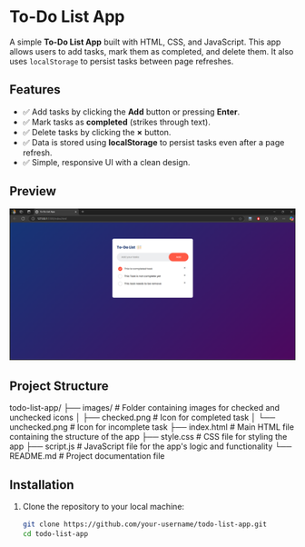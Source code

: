 # To-Do List App

A simple **To-Do List App** built with HTML, CSS, and JavaScript. This app allows users to add tasks, mark them as completed, and delete them. It also uses `localStorage` to persist tasks between page refreshes.

## Features

- ✅ Add tasks by clicking the **Add** button or pressing **Enter**.
- ✅ Mark tasks as **completed** (strikes through text).
- ✅ Delete tasks by clicking the **×** button.
- ✅ Data is stored using **localStorage** to persist tasks even after a page refresh.
- ✅ Simple, responsive UI with a clean design.

## Preview

![To-Do List Screenshot](images/todo-preview.png)

## Project Structure

todo-list-app/
├── images/                # Folder containing images for checked and unchecked icons
│    ├── checked.png       # Icon for completed task
│    └── unchecked.png     # Icon for incomplete task
├── index.html             # Main HTML file containing the structure of the app
├── style.css              # CSS file for styling the app
├── script.js              # JavaScript file for the app's logic and functionality
└── README.md              # Project documentation file



## Installation

1. Clone the repository to your local machine:

   ```bash
   git clone https://github.com/your-username/todo-list-app.git
   cd todo-list-app
